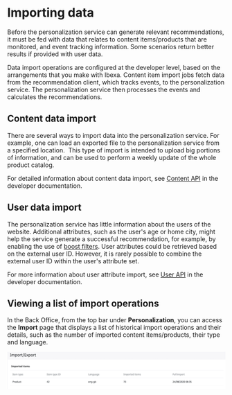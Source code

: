 # Importing data

Before the personalization service can generate relevant recommendations, 
it must be fed with data that relates to content items/products that are monitored, 
and event tracking information.
Some scenarios return better results if provided with user data.

Data import operations are configured at the developer level, based on the arrangements 
that you make with Ibexa. 
Content item import jobs fetch data from the recommendation client, which tracks events, 
to the personalization service.
The personalization service then processes the events and calculates the recommendations.


## Content data import

There are several ways to import data into the personalization service.
For example, one can load an exported file to the personalization service from a specified location. 
This type of import is intended to upload big portions of information,
and can be used to perform a weekly update of the whole product catalog.

For detailed information about content data import, see [Content API](https://doc.ibexa.co/en/master/guide/personalization/developer_guide/content_api) in the developer documentation.

## User data import

The personalization service has little information about the users of the website. 
Additional attributes, such as the user's age or home city, might help the service generate 
a successful recommendation, for example, by enabling the use of [boost filters](filters.md#boost-filters).
User attributes could be retrieved based on the external user ID.
However, it is rarely possible to combine the external user ID within the user's attribute set.

For more information about user attribute import, see [User API](https://doc.ibexa.co/en/master/guide/personalization/developer_guide/user_api) in the developer documentation.

## Viewing a list of import operations

In the Back Office, from the top bar under **Personalization**, you can access 
the **Import** page that displays a list of historical import operations and their details, 
such as the number of imported content items/products, their type and language.

![Import tab in the Back Office](img/dashboard_import.png "Import tab")
